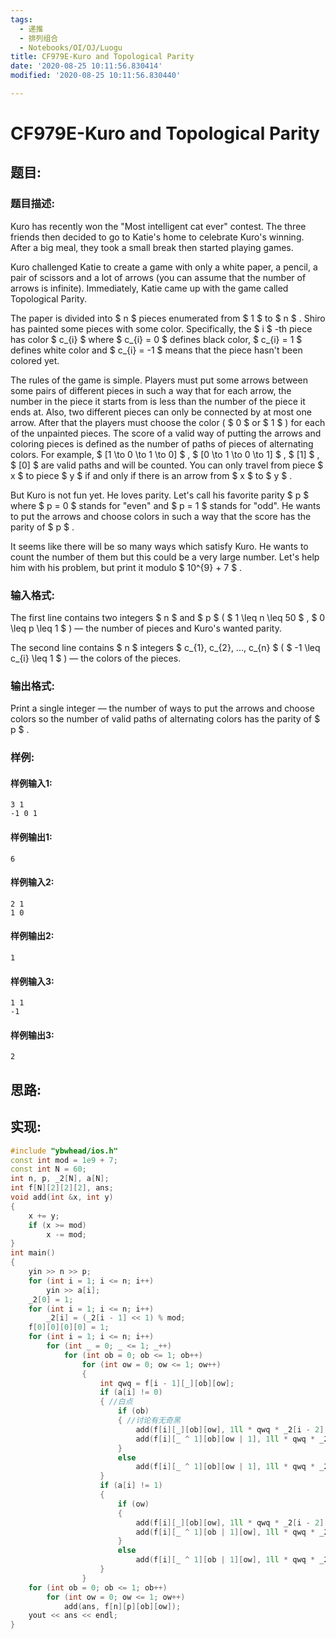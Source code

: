 ```yaml
---
tags: 
  - 递推
  - 排列组合
  - Notebooks/OI/OJ/Luogu
title: CF979E-Kuro and Topological Parity
date: '2020-08-25 10:11:56.830414'
modified: '2020-08-25 10:11:56.830440'

---
```

# CF979E-Kuro and Topological Parity
## 题目:
### 题目描述:
Kuro has recently won the "Most intelligent cat ever" contest. The three friends then decided to go to Katie's home to celebrate Kuro's winning. After a big meal, they took a small break then started playing games.

Kuro challenged Katie to create a game with only a white paper, a pencil, a pair of scissors and a lot of arrows (you can assume that the number of arrows is infinite). Immediately, Katie came up with the game called Topological Parity.

The paper is divided into $ n $ pieces enumerated from $ 1 $ to $ n $ . Shiro has painted some pieces with some color. Specifically, the $ i $ -th piece has color $ c_{i} $ where $ c_{i} = 0 $ defines black color, $ c_{i} = 1 $ defines white color and $ c_{i} = -1 $ means that the piece hasn't been colored yet.

The rules of the game is simple. Players must put some arrows between some pairs of different pieces in such a way that for each arrow, the number in the piece it starts from is less than the number of the piece it ends at. Also, two different pieces can only be connected by at most one arrow. After that the players must choose the color ( $ 0 $ or $ 1 $ ) for each of the unpainted pieces. The score of a valid way of putting the arrows and coloring pieces is defined as the number of paths of pieces of alternating colors. For example, $ [1 \to 0 \to 1 \to 0] $ , $ [0 \to 1 \to 0 \to 1] $ , $ [1] $ , $ [0] $ are valid paths and will be counted. You can only travel from piece $ x $ to piece $ y $ if and only if there is an arrow from $ x $ to $ y $ .

But Kuro is not fun yet. He loves parity. Let's call his favorite parity $ p $ where $ p = 0 $ stands for "even" and $ p = 1 $ stands for "odd". He wants to put the arrows and choose colors in such a way that the score has the parity of $ p $ .

It seems like there will be so many ways which satisfy Kuro. He wants to count the number of them but this could be a very large number. Let's help him with his problem, but print it modulo $ 10^{9} + 7 $ .
### 输入格式:
The first line contains two integers $ n $ and $ p $ ( $ 1 \leq n \leq 50 $ , $ 0 \leq p \leq 1 $ ) — the number of pieces and Kuro's wanted parity.

The second line contains $ n $ integers $ c_{1}, c_{2}, ..., c_{n} $ ( $ -1 \leq c_{i} \leq 1 $ ) — the colors of the pieces.
### 输出格式:
Print a single integer — the number of ways to put the arrows and choose colors so the number of valid paths of alternating colors has the parity of $ p $ .
### 样例:
#### 样例输入1:
```
3 1
-1 0 1

```
#### 样例输出1:
```
6
```
#### 样例输入2:
```
2 1
1 0

```
#### 样例输出2:
```
1
```
#### 样例输入3:
```
1 1
-1

```
#### 样例输出3:
```
2
```
## 思路:

## 实现:
```cpp
#include "ybwhead/ios.h"
const int mod = 1e9 + 7;
const int N = 60;
int n, p, _2[N], a[N];
int f[N][2][2][2], ans;
void add(int &x, int y)
{
    x += y;
    if (x >= mod)
        x -= mod;
}
int main()
{
    yin >> n >> p;
    for (int i = 1; i <= n; i++)
        yin >> a[i];
    _2[0] = 1;
    for (int i = 1; i <= n; i++)
        _2[i] = (_2[i - 1] << 1) % mod;
    f[0][0][0][0] = 1;
    for (int i = 1; i <= n; i++)
        for (int _ = 0; _ <= 1; _++)
            for (int ob = 0; ob <= 1; ob++)
                for (int ow = 0; ow <= 1; ow++)
                {
                    int qwq = f[i - 1][_][ob][ow];
                    if (a[i] != 0)
                    { //白点
                        if (ob)
                        { //讨论有无奇黑
                            add(f[i][_][ob][ow], 1ll * qwq * _2[i - 2] % mod);
                            add(f[i][_ ^ 1][ob][ow | 1], 1ll * qwq * _2[i - 2] % mod);
                        }
                        else
                            add(f[i][_ ^ 1][ob][ow | 1], 1ll * qwq * _2[i - 1] % mod);
                    }
                    if (a[i] != 1)
                    {
                        if (ow)
                        {
                            add(f[i][_][ob][ow], 1ll * qwq * _2[i - 2] % mod);
                            add(f[i][_ ^ 1][ob | 1][ow], 1ll * qwq * _2[i - 2] % mod);
                        }
                        else
                            add(f[i][_ ^ 1][ob | 1][ow], 1ll * qwq * _2[i - 1] % mod);
                    }
                }
    for (int ob = 0; ob <= 1; ob++)
        for (int ow = 0; ow <= 1; ow++)
            add(ans, f[n][p][ob][ow]);
    yout << ans << endl;
}

```
